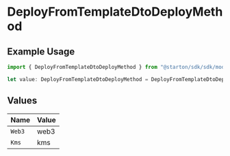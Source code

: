 # DeployFromTemplateDtoDeployMethod

## Example Usage

```typescript
import { DeployFromTemplateDtoDeployMethod } from "@starton/sdk/sdk/models/shared";

let value: DeployFromTemplateDtoDeployMethod = DeployFromTemplateDtoDeployMethod.Kms;
```

## Values

| Name   | Value  |
| ------ | ------ |
| `Web3` | web3   |
| `Kms`  | kms    |